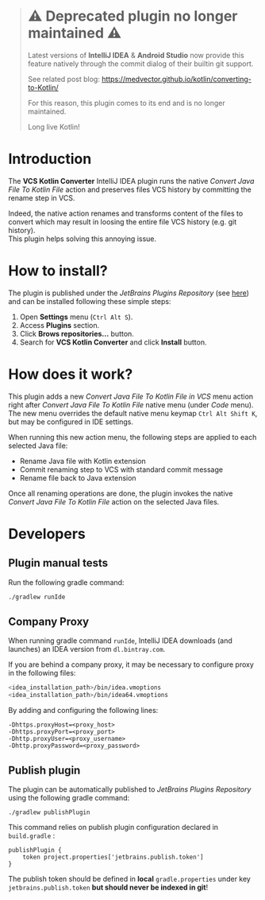 > # :warning: Deprecated plugin no longer maintained :warning:
> 
> Latest versions of **IntelliJ IDEA** & **Android Studio** now provide this feature natively through the commit dialog of their builtin git support.
> 
> See related post blog: https://medvector.github.io/kotlin/converting-to-Kotlin/
> 
> For this reason, this plugin comes to its end and is no longer maintained.
> 
> Long live Kotlin!


# Introduction

The __VCS Kotlin Converter__ IntelliJ IDEA plugin runs the native *Convert Java File To Kotlin File* action and preserves files VCS 
history by committing the rename step in VCS.

Indeed, the native action renames and transforms content of the files to convert which may result in loosing the 
entire file VCS history (e.g. git history).  
This plugin helps solving this annoying issue.


# How to install?

The plugin is published under the *JetBrains Plugins Repository* (see [here](https://plugins.jetbrains.com/plugin/10862-vcs-kotlin-converter)) 
and can be installed following these simple steps:

 1. Open __Settings__ menu (`Ctrl Alt S`).
 2. Access __Plugins__ section.
 3. Click __Brows repositories...__ button.
 4. Search for __VCS Kotlin Converter__ and click __Install__ button.


# How does it work?

This plugin adds a new *Convert Java File To Kotlin File in VCS* menu action right after *Convert Java File To Kotlin File* 
native menu (under *Code* menu).  
The new menu overrides the default native menu keymap `Ctrl Alt Shift K`, but may be configured in IDE settings.

When running this new action menu, the following steps are applied to each selected Java file:

 - Rename Java file with Kotlin extension
 - Commit renaming step to VCS with standard commit message 
 - Rename file back to Java extension

Once all renaming operations are done, the plugin invokes the native *Convert Java File To Kotlin File* action on the 
selected Java files.


# Developers

## Plugin manual tests

Run the following gradle command:
```sh
./gradlew runIde
```

## Company Proxy

When running gradle command `runIde`, IntelliJ IDEA downloads (and launches) an IDEA version from `dl.bintray.com`.

If you are behind a company proxy, it may be necessary to configure proxy in the following files:

```sh
<idea_installation_path>/bin/idea.vmoptions
<idea_installation_path>/bin/idea64.vmoptions
```

By adding and configuring the following lines:

```
-Dhttps.proxyHost=<proxy_host>
-Dhttps.proxyPort=<proxy_port>
-Dhttp.proxyUser=<proxy_username> 
-Dhttp.proxyPassword=<proxy_password>
```

## Publish plugin

The plugin can be automatically published to *JetBrains Plugins Repository* using the following gradle command:

```
./gradlew publishPlugin
```

This command relies on publish plugin configuration declared in `build.gradle` :

```
publishPlugin {
    token project.properties['jetbrains.publish.token']
}
```

The publish token should be defined in **local** `gradle.properties` under key `jetbrains.publish.token` **but 
should never be indexed in git**!

